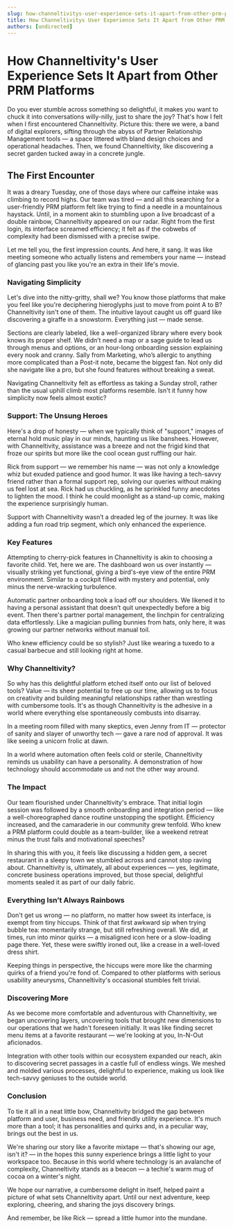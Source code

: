 ```yaml
---
slug: how-channeltivitys-user-experience-sets-it-apart-from-other-prm-platforms
title: How Channeltivitys User Experience Sets It Apart from Other PRM Platforms
authors: [undirected]
---
```



# How Channeltivity's User Experience Sets It Apart from Other PRM Platforms

Do you ever stumble across something so delightful, it makes you want to chuck it into conversations willy-nilly, just to share the joy? That's how I felt when I first encountered Channeltivity. Picture this: there we were, a band of digital explorers, sifting through the abyss of Partner Relationship Management tools — a space littered with bland design choices and operational headaches. Then, we found Channeltivity, like discovering a secret garden tucked away in a concrete jungle.

## The First Encounter

It was a dreary Tuesday, one of those days where our caffeine intake was climbing to record highs. Our team was tired — and all this searching for a user-friendly PRM platform felt like trying to find a needle in a mountainous haystack. Until, in a moment akin to stumbling upon a live broadcast of a double rainbow, Channeltivity appeared on our radar. Right from the first login, its interface screamed efficiency; it felt as if the cobwebs of complexity had been dismissed with a precise swipe.

Let me tell you, the first impression counts. And here, it sang. It was like meeting someone who actually listens and remembers your name — instead of glancing past you like you're an extra in their life's movie.

### Navigating Simplicity

Let's dive into the nitty-gritty, shall we? You know those platforms that make you feel like you're deciphering hieroglyphs just to move from point A to B? Channeltivity isn't one of them. The intuitive layout caught us off guard like discovering a giraffe in a snowstorm. Everything just — made sense.

Sections are clearly labeled, like a well-organized library where every book knows its proper shelf. We didn’t need a map or a sage guide to lead us through menus and options, or an hour-long onboarding session explaining every nook and cranny. Sally from Marketing, who’s allergic to anything more complicated than a Post-it note, became the biggest fan. Not only did she navigate like a pro, but she found features without breaking a sweat.

Navigating Channeltivity felt as effortless as taking a Sunday stroll, rather than the usual uphill climb most platforms resemble. Isn't it funny how simplicity now feels almost exotic?

### Support: The Unsung Heroes

Here's a drop of honesty — when we typically think of "support," images of eternal hold music play in our minds, haunting us like banshees. However, with Channeltivity, assistance was a breeze and not the frigid kind that froze our spirits but more like the cool ocean gust ruffling our hair.

Rick from support — we remember his name — was not only a knowledge whiz but exuded patience and good humor. It was like having a tech-savvy friend rather than a formal support rep, solving our queries without making us feel lost at sea. Rick had us chuckling, as he sprinkled funny anecdotes to lighten the mood. I think he could moonlight as a stand-up comic, making the experience surprisingly human.

Support with Channeltivity wasn’t a dreaded leg of the journey. It was like adding a fun road trip segment, which only enhanced the experience. 

### Key Features

Attempting to cherry-pick features in Channeltivity is akin to choosing a favorite child. Yet, here we are. The dashboard won us over instantly — visually striking yet functional, giving a bird's-eye view of the entire PRM environment. Similar to a cockpit filled with mystery and potential, only minus the nerve-wracking turbulence.

Automatic partner onboarding took a load off our shoulders. We likened it to having a personal assistant that doesn’t quit unexpectedly before a big event. Then there's partner portal management, the linchpin for centralizing data effortlessly. Like a magician pulling bunnies from hats, only here, it was growing our partner networks without manual toil.

Who knew efficiency could be so stylish? Just like wearing a tuxedo to a casual barbecue and still looking right at home.

### Why Channeltivity?

So why has this delightful platform etched itself onto our list of beloved tools? Value — its sheer potential to free up our time, allowing us to focus on creativity and building meaningful relationships rather than wrestling with cumbersome tools. It's as though Channeltivity is the adhesive in a world where everything else spontaneously combusts into disarray.

In a meeting room filled with many skeptics, even Jenny from IT — protector of sanity and slayer of unworthy tech — gave a rare nod of approval. It was like seeing a unicorn frolic at dawn.

In a world where automation often feels cold or sterile, Channeltivity reminds us usability can have a personality. A demonstration of how technology should accommodate us and not the other way around.

### The Impact

Our team flourished under Channeltivity's embrace. That initial login session was followed by a smooth onboarding and integration period — like a well-choreographed dance routine unstopping the spotlight. Efficiency increased, and the camaraderie in our community grew tenfold. Who knew a PRM platform could double as a team-builder, like a weekend retreat minus the trust falls and motivational speeches?

In sharing this with you, it feels like discussing a hidden gem, a secret restaurant in a sleepy town we stumbled across and cannot stop raving about. Channeltivity is, ultimately, all about experiences — yes, legitimate, concrete business operations improved, but those special, delightful moments sealed it as part of our daily fabric.

### Everything Isn’t Always Rainbows

Don't get us wrong — no platform, no matter how sweet its interface, is exempt from tiny hiccups. Think of that first awkward sip when trying bubble tea: momentarily strange, but still refreshing overall. We did, at times, run into minor quirks — a misaligned icon here or a slow-loading page there. Yet, these were swiftly ironed out, like a crease in a well-loved dress shirt.

Keeping things in perspective, the hiccups were more like the charming quirks of a friend you're fond of. Compared to other platforms with serious usability aneurysms, Channeltivity's occasional stumbles felt trivial.

### Discovering More

As we become more comfortable and adventurous with Channeltivity, we began uncovering layers, uncovering tools that brought new dimensions to our operations that we hadn't foreseen initially. It was like finding secret menu items at a favorite restaurant — we're looking at you, In-N-Out aficionados.

Integration with other tools within our ecosystem expanded our reach, akin to discovering secret passages in a castle full of endless wings. We meshed and molded various processes, delightful to experience, making us look like tech-savvy geniuses to the outside world.

### Conclusion

To tie it all in a neat little bow, Channeltivity bridged the gap between platform and user, business need, and friendly utility experience. It's much more than a tool; it has personalities and quirks and, in a peculiar way, brings out the best in us.

We're sharing our story like a favorite mixtape — that's showing our age, isn't it? — in the hopes this sunny experience brings a little light to your workspace too. Because in this world where technology is an avalanche of complexity, Channeltivity stands as a beacon — a techie's warm mug of cocoa on a winter's night.

We hope our narrative, a cumbersome delight in itself, helped paint a picture of what sets Channeltivity apart. Until our next adventure, keep exploring, cheering, and sharing the joys discovery brings.

And remember, be like Rick — spread a little humor into the mundane.